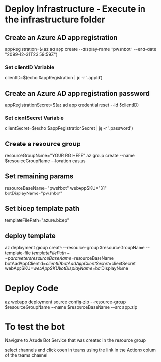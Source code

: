 # Deploy Infrastructure - Execute in the infrastructure folder

## Create an Azure AD app registration
appRegistration=$(az ad app create --display-name "pwshbot" --end-date "2099-12-31T23:59:59Z")

### Set clientID Variable
clientID=$(echo $appRegistration | jq -r '.appId')

## Create an Azure AD app registration password
appRegistrationSecret=$(az ad app credential reset --id $clientID)

### Set cientSecret Variable
clientSecret=$(echo $appRegistrationSecret | jq -r '.password')

## Create a resource group
resourceGroupName="YOUR RG HERE"
az group create --name $resourceGroupName --location eastus

## Set remaining params
resourceBaseName="pwshbot"
webAppSKU="B1"
botDisplayName="pwshbot"

## Set bicep template path
templateFilePath="azure.bicep"

## deploy template
az deployment group create --resource-group $resourceGroupName --template-file $templateFilePath --parameters resourceBaseName=$resourceBaseName botAadAppClientId=$clientID botAadAppClientSecret=$clientSecret webAppSKU=$webAppSKU botDisplayName=$botDisplayName

# Deploy Code

az webapp deployment source config-zip --resource-group $resourceGroupName --name $resourceBaseName --src app.zip


# To test the bot

Navigate to Azude Bot Service that was created in the resource group

select channels and click open in teams using the link in the Actions colum of the teams channel

